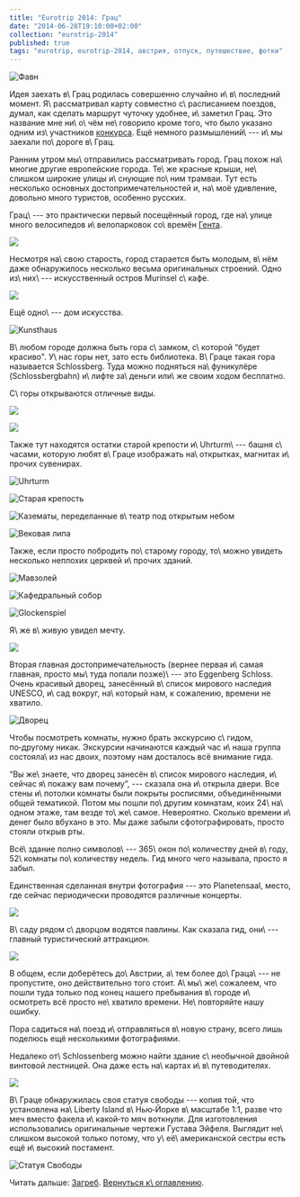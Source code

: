 ```yaml
---
title: "Eurotrip 2014: Грац"
date: "2014-06-28T19:10:00+02:00"
collection: "eurotrip-2014"
published: true
tags: "eurotrip, eurotrip-2014, австрия, отпуск, путешествие, фотки"
---
```


![Фавн](/images/travel/2014-06-eurotrip/graz-faun.jpg)

Идея заехать в\ Грац родилась совершенно случайно и\ в\ последний момент. Я\ рассматривал карту совместно с\ расписанием 
поездов, думал, как сделать маршрут чуточку удобнее, и\ заметил Грац. Это название мне ни\ о\ чём не\ говорило кроме 
того, что было указано одним из\ участников [конкурса][contest]. Ещё немного размышлений\ --- и\ мы заехали по\ дороге 
в\ Грац.

<!--more-->

Ранним утром мы\ отправились рассматривать город. Грац похож на\ многие другие европейские города. Те\ же красные крыши, 
не\ слишком широкие улицы и\ снующие по\ ним трамваи. Тут есть несколько основных достопримечательностей и, на\ моё 
удивление, довольно много туристов, особенно русских.

Грац\ --- это практически первый посещённый город, где на\ улице много велосипедов и\ велопарковок со\ времён 
[Гента][ghent].

![](/images/travel/2014-06-eurotrip/graz-bikes-parking.jpg)

Несмотря на\ свою старость, город старается быть молодым, в\ нём даже обнаружилось несколько весьма оригинальных 
строений. Одно из\ них\ --- искусственный остров Murinsel с\ кафе.

![](/images/travel/2014-06-eurotrip/graz-murinsel.jpg)

Ещё одно\ --- дом искусства.

![Kunsthaus](/images/travel/2014-06-eurotrip/graz-kunsthaus.jpg)

В\ любом городе должна быть гора с\ замком, с\ которой “будет красиво". У\ нас горы нет, зато есть библиотека. В\ Граце 
такая гора называется Schlossberg. Туда можно подняться на\ фуникулёре (Schlossbergbahn) и\ лифте за\ деньги или\ же 
своим ходом бесплатно.

С\ горы открываются отличные виды.

![](/images/travel/2014-06-eurotrip/graz-schlossenberg-view-1.jpg)

![](/images/travel/2014-06-eurotrip/graz-schlossenberg-view-2.jpg)

Также тут находятся остатки старой крепости и\ Uhrturm\ --- башня с\ часами, которую любят в\ Граце изображать 
на\ открытках, магнитах и\ прочих сувенирах.

![Uhrturm](/images/travel/2014-06-eurotrip/graz-schlossenberg-uhrturm.jpg "Uhrturm")

![Старая крепость](/images/travel/2014-06-eurotrip/graz-schloss.jpg "Старая крепость")

![Казематы, переделанные в\ театр под открытым небом](/images/travel/2014-06-eurotrip/graz-schlossenberg-theater.jpg "Казематы, переделанные в театр под открытым небом")

![Вековая липа](/images/travel/2014-06-eurotrip/graz-linden.jpg "Вековая липа")

Также, если просто побродить по\ старому городу, то\ можно увидеть несколько неплохих церквей и\ прочих зданий.

![Мавзолей](/images/travel/2014-06-eurotrip/graz-crypt.jpg "Мавзолей")

![Кафедральный собор](/images/travel/2014-06-eurotrip/graz-cathedral.jpg "Кафедральный собор")

![Glockenspiel](/images/travel/2014-06-eurotrip/graz-glockenspiel.jpg "Glockenspiel")

Я\ же в\ живую увидел мечту.

![](/images/travel/2014-06-eurotrip/graz-tesla.jpg)

Вторая главная достопримечательность (вернее первая и\ самая главная, просто мы\ туда попали позже)\ --- это Eggenberg 
Schloss. Очень красивый дворец, занесённый в\ список мирового наследия UNESCO, и\ сад вокруг, на\ который нам, 
к сожалению, времени не хватило.

![Дворец](/images/travel/2014-06-eurotrip/graz-eggenberg-schloss.jpg "Дворец")


Чтобы посмотреть комнаты, нужно брать экскурсию с\ гидом, по&#8209;другому никак. Экскурсии начинаются каждый час 
и\ наша группа состояла\ из нас двоих, поэтому нам досталось всё внимание гида.

“Вы же\ знаете, что дворец занесён в\ список мирового наследия, и\ сейчас я\ покажу вам почему”, --- сказала она 
и\ открыла двери. Все стены и\ потолки комнаты были покрыты росписями, объединёнными общей тематикой. Потом мы
пошли по\ другим комнатам, коих 24\ на\ одном этаже, там везде то\ же\ самое. Невероятно. Сколько времени и\ денег было 
вбухано в это. Мы даже забыли сфотографировать, просто стояли открыв рты.

Всё\ здание полно символов\ --- 365\ окон по\ количеству дней в\ году, 52\ комнаты по\ количеству недель. Гид много 
чего называла, просто я забыл.

Единственная сделанная внутри фотография --- это Planetensaal, место, где сейчас периодически проводятся различные 
концерты.

![](/images/travel/2014-06-eurotrip/graz-eggenberg-planetensaal.jpg)

В\ саду рядом с\ дворцом водятся павлины. Как сказала гид, они\ --- главный туристический аттракцион.

![](/images/travel/2014-06-eurotrip/graz-eggenberg-peacock.jpg)

В общем, если доберётесь до\ Австрии, а\ тем более до\ Граца\ --- не пропустите, оно действительно того стоит. 
А\ мы\ же\ сожалеем, что пошли туда только под конец нашего пребывания в\ городе и\ осмотреть всё просто не\ хватило 
времени. Не\ повторяйте нашу ошибку.

Пора садиться на\ поезд и\ отправляться в\ новую страну, всего лишь поделюсь ещё несколькими фотографиями.

Недалеко от\ Schlossenberg можно найти здание с\ необычной двойной винтовой лестницей. Она даже есть на\ картах 
и\ в\ путеводителях.

![](/images/travel/2014-06-eurotrip/graz-double-stairs.jpg)

В\ Граце обнаружилась своя статуя свободы --- копия той, что установлена на\ Liberty Island в\ Нью&#8209;Йорке 
в\ масштабе 1:1, разве что меч вместо факела и\ какой&#8209;то мяч воткнули. Для изготовления использовались 
оригинальные чертежи Густава Эйфеля. Выглядит не\ слишком высокой только потому, что у\ её\ американской сестры есть 
ещё и\ высокий постамент. 

![Статуя Свободы](/images/travel/2014-06-eurotrip/graz-liberty.jpg "Статуя Свободы")

Читать дальше: [Загреб](/post/eurotrip-2014-zagreb/). [Вернуться к\ оглавлению](/post/eurotrip-2014/).

[contest]: /post/two-years-contest/
[ghent]: /post/eurotrip-ghent/
